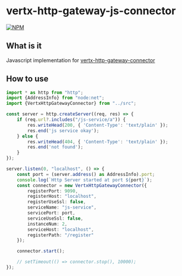 # vertx-http-gateway-js-connector
[![NPM](https://img.shields.io/npm/v/vertx-http-gateway-js-connector.svg)](https://www.npmjs.com/package/vertx-http-gateway-js-connector)
## What is it
Javascript implementation for [vertx-http-gateway-connector](https://github.com/pangzixiang/vertx-http-gateway)
## How to use
```ts
import * as http from "http";
import {AddressInfo} from "node:net";
import {VertxHttpGatewayConnector} from "../src";

const server = http.createServer((req, res) => {
    if (req.url?.includes("/js-service/a")) {
        res.writeHead(200, { 'Content-Type': 'text/plain' });
        res.end('js service okay');
    } else {
        res.writeHead(404, { 'Content-Type': 'text/plain' });
        res.end('not found');
    }
});

server.listen(0, "localhost", () => {
    const port = (server.address() as AddressInfo).port;
    console.log(`Http Server started at port ${port}`);
    const connector = new VertxHttpGatewayConnector({
        registerPort: 9090,
        registerHost: "localhost",
        registerUseSsl: false,
        serviceName: "js-service",
        servicePort: port,
        serviceUseSsl: false,
        instanceNum: 2,
        serviceHost: "localhost",
        registerPath: "/register"
    });

    connector.start();

    // setTimeout(() => connector.stop(), 10000);
});
```
